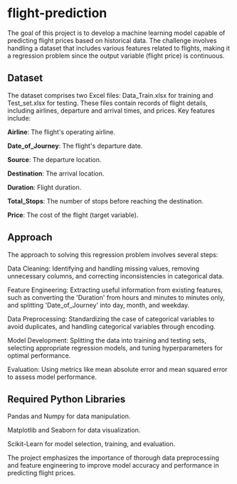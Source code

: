 # flight-prediction

The goal of this project is to develop a machine learning model capable of predicting flight prices based on historical data. The challenge involves handling a dataset that includes various features related to flights, making it a regression problem since the output variable (flight price) is continuous.

## Dataset

The dataset comprises two Excel files: Data_Train.xlsx for training and Test_set.xlsx for testing. These files contain records of flight details, including airlines, departure and arrival times, and prices. Key features include:

**Airline**: The flight's operating airline.

**Date_of_Journey**: The flight's departure date.

**Source**: The departure location.

**Destination**: The arrival location.

**Duration**: Flight duration.

**Total_Stops**: The number of stops before reaching the destination.

**Price**: The cost of the flight (target variable).

## Approach

The approach to solving this regression problem involves several steps:

Data Cleaning: Identifying and handling missing values, removing unnecessary columns, and correcting inconsistencies in categorical data.

Feature Engineering: Extracting useful information from existing features, such as converting the 'Duration' from hours and minutes to minutes only, and splitting 'Date_of_Journey' into day, month, and weekday.

Data Preprocessing: Standardizing the case of categorical variables to avoid duplicates, and handling categorical variables through encoding.

Model Development: Splitting the data into training and testing sets, selecting appropriate regression models, and tuning hyperparameters for optimal performance.

Evaluation: Using metrics like mean absolute error and mean squared error to assess model performance.

## Required Python Libraries

Pandas and Numpy for data manipulation.

Matplotlib and Seaborn for data visualization.

Scikit-Learn for model selection, training, and evaluation.

The project emphasizes the importance of thorough data preprocessing and feature engineering to improve model accuracy and performance in predicting flight prices.
